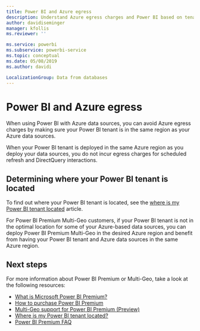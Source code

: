 ```yaml
---
title: Power BI and Azure egress
description: Understand Azure egress charges and Power BI based on tenant location and Power BI Premium
author: davidiseminger
manager: kfollis
ms.reviewer: ''

ms.service: powerbi
ms.subservice: powerbi-service
ms.topic: conceptual
ms.date: 05/08/2019
ms.author: davidi

LocalizationGroup: Data from databases
---
```

# Power BI and Azure egress

When using Power BI with Azure data sources, you can avoid Azure egress charges by making sure your Power BI tenant is in the same region as your Azure data sources.

When your Power BI tenant is deployed in the same Azure region as you deploy your data sources, you do not incur egress charges for scheduled refresh and DirectQuery interactions. 

## Determining where your Power BI tenant is located

To find out where your Power BI tenant is located, see the [where is my Power BI tenant located](service-admin-where-is-my-tenant-located.md) article.

For Power BI Premium Multi-Geo customers, if your Power BI tenant is not in the optimal location for some of your Azure-based data sources, you can deploy Power BI Premium Multi-Geo in the desired Azure region and benefit from having your Power BI tenant and Azure data sources in the same Azure region.

## Next steps

For more information about Power BI Premium or Multi-Geo, take a look at the following resources:

* [What is Microsoft Power BI Premium?](service-premium-what-is.md)
* [How to purchase Power BI Premium](service-admin-premium-purchase.md)
* [Multi-Geo support for Power BI Premium (Preview)](service-admin-premium-multi-geo.md)
* [Where is my Power BI tenant located?](service-admin-where-is-my-tenant-located.md)
* [Power BI Premium FAQ](service-premium-faq.md)


